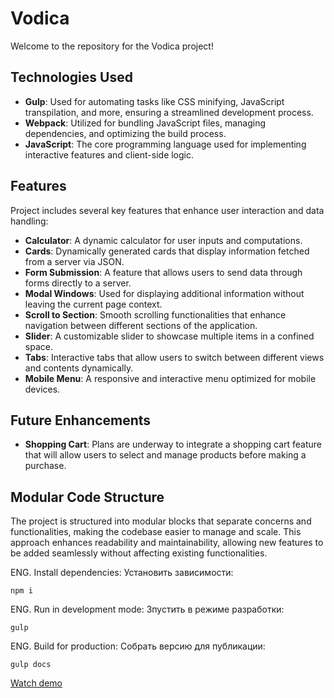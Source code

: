 # Vodica

Welcome to the repository for the Vodica project! 

## Technologies Used

- **Gulp**: Used for automating tasks like CSS minifying, JavaScript transpilation, and more, ensuring a streamlined development process.
- **Webpack**: Utilized for bundling JavaScript files, managing dependencies, and optimizing the build process.
- **JavaScript**: The core programming language used for implementing interactive features and client-side logic.

## Features

Project includes several key features that enhance user interaction and data handling:

- **Calculator**: A dynamic calculator for user inputs and computations.
- **Cards**: Dynamically generated cards that display information fetched from a server via JSON.
- **Form Submission**: A feature that allows users to send data through forms directly to a server.
- **Modal Windows**: Used for displaying additional information without leaving the current page context.
- **Scroll to Section**: Smooth scrolling functionalities that enhance navigation between different sections of the application.
- **Slider**: A customizable slider to showcase multiple items in a confined space.
- **Tabs**: Interactive tabs that allow users to switch between different views and contents dynamically.
- **Mobile Menu**: A responsive and interactive menu optimized for mobile devices.

## Future Enhancements

- **Shopping Cart**: Plans are underway to integrate a shopping cart feature that will allow users to select and manage products before making a purchase.

## Modular Code Structure

The project is structured into modular blocks that separate concerns and functionalities, making the codebase easier to manage and scale. This approach enhances readability and maintainability, allowing new features to be added seamlessly without affecting existing functionalities.


ENG. Install dependencies:
Установить зависимости:
```
npm i
```
ENG. Run in development mode: 
Зпустить в режиме разработки:
```
gulp
```
ENG. Build for production:
Собрать версию для публикации:
```
gulp docs
```

[Watch demo](https://individualita.github.io/vodica/)
